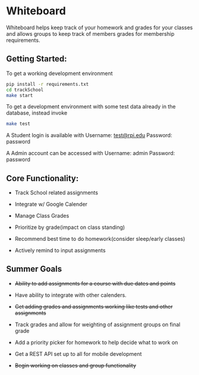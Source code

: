 Whiteboard
===

Whiteboard helps keep track of your homework and grades for your classes and allows groups to keep track of members grades for membership requirements.

Getting Started:
----------------
To get a working development environment
```bash
pip install -r requirements.txt
cd trackSchool
make start
```

To get a development environment with some test data already in the database, instead invoke
```bash
make test
```

A Student login is available with 
Username: test@rpi.edu
Password: password

A Admin account can be accessed with
Username: admin
Password: password

Core Functionality:
-------------------
- Track School related assignments

- Integrate w/ Google Calender

- Manage Class Grades

- Prioritize by grade(impact on class standing)

- Recommend best time to do homework(consider sleep/early classes)

- Actively remind to input assignments

Summer Goals
------------
- ~~Ability to add assignments for a course with due dates and points~~

- Have ability to integrate with other calenders.

- ~~Get adding grades and assignments working like tests and other assignments~~

- Track grades and allow for weighting of assignment groups on final grade

- Add a priority picker for homework to help decide what to work on

- Get a REST API set up to all for mobile development

- ~~Begin working on classes and group functionality~~
